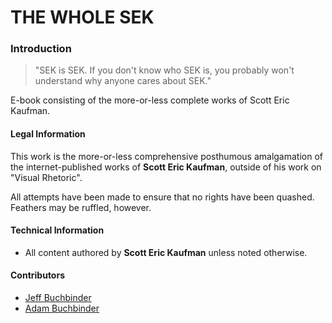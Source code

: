 # THE WHOLE SEK

### Introduction

> "SEK is SEK. If you don't know who SEK is, you probably won't understand why anyone cares about SEK."

E-book consisting of the more-or-less complete works of Scott Eric Kaufman.

#### Legal Information

This work is the more-or-less comprehensive posthumous amalgamation of the internet-published works of **Scott Eric Kaufman**, outside of his work on "Visual Rhetoric".

All attempts have been made to ensure that no rights have been quashed. Feathers may be ruffled, however.

#### Technical Information

 * All content authored by **Scott Eric Kaufman** unless noted otherwise.

#### Contributors

 * [Jeff Buchbinder](https://github.com/jbuchbinder)
 * [Adam Buchbinder](https://github.com/adambuchbinder)

